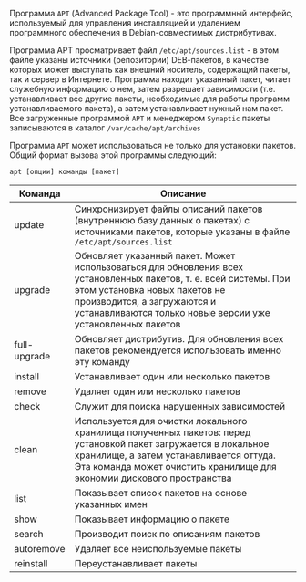 
Программа `АРТ` (Advanced Package Tool) - это программный интерфейс, используемый для управления инсталляцией и удалением программного обеспечения в Dеbiаn-совместимых дистрибутивах.

Программа АРТ просматривает файл `/etc/apt/sources.list` - в этом файле указаны источники (репозитории) DЕВ-пакетов, в качестве которых может выступать как внешний носитель, содержащий пакеты, так и сервер в Интернете. Программа находит указанный пакет, читает служебную информацию о нем, затем разрешает зависимости (т.е. устанавливает все другие пакеты, необходимые для работы программ устанавливаемого пакета), а затем устанавливает нужный нам пакет. Все загруженные программой `АРТ` и менеджером `Synaptic` пакеты записываются в каталог `/var/cache/apt/archives`

Программа `АРТ` может использоваться не только для установки пакетов. Общий формат вызова этой программы следующий:

```shell
apt [опции] команды [пакет]
```

| Команда      | Описание                                                                                                                                                                                                                                       |
| ------------ | ---------------------------------------------------------------------------------------------------------------------------------------------------------------------------------------------------------------------------------------------- |
| update       | Синхронизирует файлы описаний пакетов (внутреннюю базу данных о пакетах) с источниками пакетов, которые указаны в файле `/etc/apt/sources.list`                                                                                                |
| upgrade      | Обновляет указанный пакет. Может использоваться для обновления всех установленных пакетов, т. е. всей системы. При этом установка новых пакетов не производится, а загружаются и устанавливаются только новые версии уже установленных пакетов |
| full-upgrade | Обновляет дистрибутив. Для обновления всех пакетов рекомендуется использовать именно эту команду                                                                                                                                               |
| install      | Устанавливает один или несколько пакетов                                                                                                                                                                                                       |
| remove       | Удаляет один или несколько пакетов                                                                                                                                                                                                             |
| check        | Служит для поиска нарушенных зависимостей                                                                                                                                                                                                      |
| clean        | Используется для очистки локального хранилища полученных пакетов: перед установкой пакет загружается в локальное хранилище, а затем устанавливается оттуда. Эта команда может очистить хранилище для экономии дискового пространства           |
| list         | Показывает список пакетов на основе указанных имен                                                                                                                                                                                             |
| show         | Показывает информацию о пакете                                                                                                                                                                                                                 |
| search       | Производит поиск по описаниям пакетов                                                                                                                                                                                                          |
| autoremove   | Удаляет все неиспользуемые пакеты                                                                                                                                                                                                              |
| reinstall    | Переустанавливает пакеты                                                                                                                                                                                                                       |
